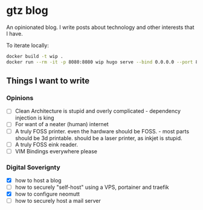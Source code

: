# gtz blog
An opinionated blog.
I write posts about technology and other interests that I have.

To iterate locally:
```sh
docker build -t wip .
docker run --rm -it -p 8080:8080 wip hugo serve --bind 0.0.0.0 --port 8080
```

## Things I want to write

### Opinions
 - [ ] Clean Architecture is stupid and overly complicated - dependency injection is king
 - [ ] For want of a neater (human) internet
 - [ ] A truly FOSS printer.
       even the hardware should be FOSS. - most parts should be 3d printable.
       should be a laser printer, as inkjet is stupid.
 - [ ] A truly FOSS eink reader.
 - [ ] VIM Bindings everywhere please

### Digital Soverignty
 - [x] how to host a blog
 - [ ] how to securely "self-host" using a VPS, portainer and traefik
 - [x] how to configure neomutt
 - [ ] how to securely host a mail server
